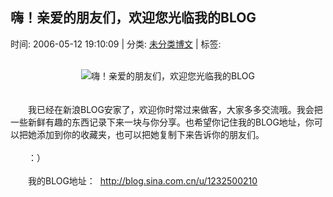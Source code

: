 
<h2>嗨！亲爱的朋友们，欢迎您光临我的BLOG</h2>

<span class="time SG_txtc">时间: 2006-05-12 19:10:09 | 分类: [未分类博文](./BlogClass_未分类博文.md) | 标签: </span>
<!--
<table>
    <tbody>
        <tr>
            <td>时间: 2006-05-12 19:10:09</td>
            <td>分类: [未分类博文](./BlogClass_未分类博文.md) </td>
            <td> 标签:  </td>
        </tr>
    </tbody>
</table>
-->
<div class="articalContent" id="sina_keyword_ad_area2">
<br/>
<center><img alt="嗨！亲爱的朋友们，欢迎您光临我的BLOG" real_src="http://blog.sina.com.cn/images/welcome.jpg" src="//simg.sinajs.cn/blog7style/images/common/sg_trans.gif" title="嗨！亲爱的朋友们，欢迎您光临我的BLOG"/></center><br/><br/>　　我已经在新浪BLOG安家了，欢迎你时常过来做客，大家多多交流哦。我会把一些新鲜有趣的东西记录下来一块与你分享。也希望你记住我的BLOG地址，你可以把她添加到你的收藏夹，也可以把她复制下来告诉你的朋友们。
<br/><br/>　　：）<br/><br/>　　我的BLOG地址： <wbr/> <a href="http://blog.sina.com.cn/u/1232500210">http://blog.sina.com.cn/u/1232500210</a><br/><br/>
</div>

